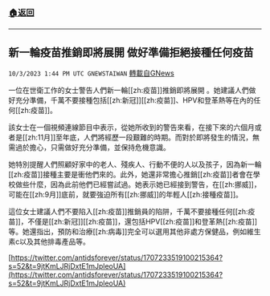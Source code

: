 ###  [:house:返回](README.md)
---


## 新一輪疫苗推銷即將展開  做好準備拒絕接種任何疫苗
`10/3/2023 1:44 PM UTC GNEWSTAIWAN` [轉載自GNews](https://gnews.org/articles/1775175)



 一位在世衛工作的女士警告人們新一輪[[zh:疫苗]]推銷即將展開 。她建議人們做好充分準備，千萬不要接種包括[[zh:新冠]][[zh:疫苗]]、HPV和登革熱等在內的任何[[zh:疫苗]]。 

該女士在一個視頻連線節目中表示，從她所收到的警告來看，在接下來的六個月或者是[[zh:11月]]至年底，人們將經歷一段艱難的時期。而對於即將發生的情況，無需過於擔心，只需做好充分準備，並保持危機意識。

  

她特別提醒人們照顧好家中的老人、殘疾人、行動不便的人以及孩子，因為新一輪[[zh:疫苗]]接種主要是衝他們來的。此外，她還非常擔心推銷[[zh:疫苗]]者會在學校做些什麼，因為此前他們已經嘗試過。她表示她已經接到警告，在[[zh:挪威]]，可能在[[zh:9月]]底前，就要強迫所有[[zh:挪威]]的年輕人[[zh:接種疫苗]]。

  

這位女士建議人們不要陷入[[zh:疫苗]]推銷員的陷阱，千萬不要接種任何[[zh:疫苗]]，不僅是[[zh:新冠]][[zh:疫苗]]，還包括HPV[[zh:疫苗]]和登革熱[[zh:疫苗]]等。她還指出，預防和治療[[zh:病毒]]完全可以選用其他非處方保健品，例如維生素c以及其他排毒產品等。

[https://twitter.com/antidsforever/status/1707233519100215364?s=52&t=9jtKmLJRjDxtE1mJpleoUA](https://twitter.com/antidsforever/status/1707233519100215364?s=52&t=9jtKmLJRjDxtE1mJpleoUA)
